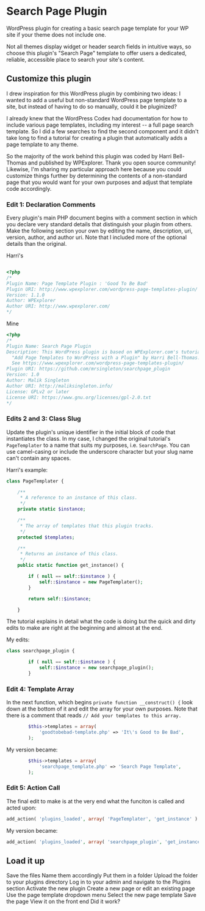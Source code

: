 # Search Page Plugin
WordPress plugin for creating a basic search page template for your WP site if your theme does not include one.

Not all themes display widget or header search fields in intuitive ways, so choose this plugin's "Search Page" template to offer users a dedicated, reliable, accessible place to search your site's content.

## Customize this plugin
I drew inspiration for this WordPress plugin by combining two ideas: I wanted to add a useful but non-standard WordPress page template to a site, but instead of having to do so manually, could it be pluginized?

I already knew that the WordPress Codex had documentation for how to include various page templates, including my interest -- a full page search template. So I did a few searches to find the second component and it didn't take long to find a tutorial for creating a plugin that automatically adds a page template to any theme.

So the majority of the work behind this plugin was coded by Harri Bell-Thomas and published by WPExplorer. Thank you open source community! Likewise, I'm sharing my particular approach here because you could customize things further by determining the contents of a non-standard page that you would want for your own purposes and adjust that template code accordingly.

### Edit 1: Declaration Comments
Every plugin's main PHP document begins with a comment section in which you declare very standard details that distinguish your plugin from others. Make the following section your own by editing the name, description, uri, version, author, and author uri. Note that I included more of the optional details than the original.

Harri's
```php

<?php
/*
Plugin Name: Page Template Plugin : 'Good To Be Bad'
Plugin URI: http://www.wpexplorer.com/wordpress-page-templates-plugin/
Version: 1.1.0
Author: WPExplorer
Author URI: http://www.wpexplorer.com/
*/
```

Mine

```php
<?php
/*
Plugin Name: Search Page Plugin
Description: This WordPress plugin is based on WPExplorer.com's tutorial
  "Add Page Templates to WordPress with a Plugin" by Harri Bell-Thomas.
  See https://www.wpexplorer.com/wordpress-page-templates-plugin/
Plugin URI: https://github.com/mrsingleton/searchpage_plugin
Version: 1.0
Author: Malik Singleton
Author URI: http://maliksingleton.info/
License: GPLv2 or later
License URI: https://www.gnu.org/licenses/gpl-2.0.txt
*/
```

### Edits 2 and 3: Class Slug
Update the plugin's unique identifier in the initial block of code that instantiates the class. In my case, I changed the original tutorial's `PageTemplater` to a name that suits my purposes, i.e. `SearchPage`. You can use camel-casing or include the underscore character but your slug name can't contain any spaces.

Harri's example:

```php
class PageTemplater {

	/**
	 * A reference to an instance of this class.
	 */
	private static $instance;

	/**
	 * The array of templates that this plugin tracks.
	 */
	protected $templates;

	/**
	 * Returns an instance of this class.
	 */
	public static function get_instance() {

		if ( null == self::$instance ) {
			self::$instance = new PageTemplater();
		}

		return self::$instance;

	}
```

The tutorial explains in detail what the code is doing but the quick and dirty edits to make are right at the beginning and almost at the end.

My edits:

```php
class searchpage_plugin {
```

```php
		if ( null == self::$instance ) {
			self::$instance = new searchpage_plugin();
		}
```

### Edit 4: Template Array
In the next function, which begins `private function __construct() {` look down at the bottom of it and edit the array for your own purposes. Note that there is a comment that reads `// Add your templates to this array.`

```php
		$this->templates = array(
			'goodtobebad-template.php' => 'It\'s Good to Be Bad',
		);
```

My version became:

```php
		$this->templates = array(
			'searchpage_template.php' => 'Search Page Template',
		);
```

### Edit 5: Action Call
The final edit to make is at the very end what the funciton is called and acted upon:

```php
add_action( 'plugins_loaded', array( 'PageTemplater', 'get_instance' ) );
```

My version became:

```php
add_action( 'plugins_loaded', array( 'searchpage_plugin', 'get_instance' ) );
```

## Load it up
Save the files
Name them accordingly
Put them in a folder
Upload the folder to your plugins directory
Log in to your admin and navigate to the Plugins section
Activate the new plugin
Create a new page or edit an existing page
Use the page template dropdown menu
Select the new page template
Save the page
View it on the front end
Did it work?
